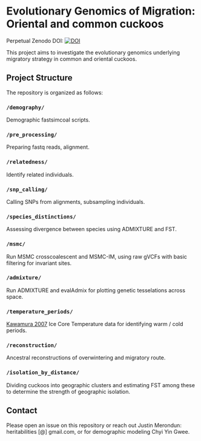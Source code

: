 # Evolutionary Genomics of Migration: Oriental and common cuckoos 

Perpetual Zenodo DOI: [![DOI](https://zenodo.org/badge/656371438.svg)](https://doi.org/10.5281/zenodo.14873434)

This project aims to investigate the evolutionary genomics underlying migratory strategy in common and oriental cuckoos.

## Project Structure

The repository is organized as follows:

### `/demography/`
Demographic fastsimcoal scripts.

### `/pre_processing/`
Preparing fastq reads, alignment. 

### `/relatedness/`
Identify related individuals. 

### `/snp_calling/`
Calling SNPs from alignments, subsampling individuals. 

### `/species_distinctions/`
Assessing divergence between species using ADMIXTURE and FST.

### `/msmc/`
Run MSMC crosscoalescent and MSMC-IM, using raw gVCFs with basic filtering for invariant sites. 

### `/admixture/`
Run ADMIXTURE and evalAdmix for plotting genetic tesselations across space. 

### `/temperature_periods/`
[Kawamura 2007](https://www.ncei.noaa.gov/access/metadata/landing-page/bin/iso?id=noaa-icecore-6076) Ice Core Temperature data for identifying warm / cold periods. 

### `/reconstruction/`
Ancestral reconstructions of overwintering and migratory route. 

### `/isolation_by_distance/`
Dividing cuckoos into geographic clusters and estimating FST among these to determine the strength of geographic isolation. 

## Contact

Please open an issue on this repository or reach out Justin Merondun: heritabilities [@] gmail.com, or for demographic modeling Chyi Yin Gwee.
